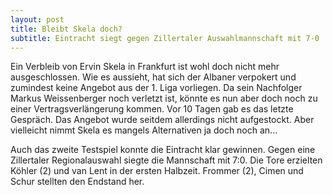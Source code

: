 ```yaml
---
layout: post
title: Bleibt Skela doch?
subtitle: Eintracht siegt gegen Zillertaler Auswahlmannschaft mit 7-0
---
```


Ein Verbleib von Ervin Skela in Frankfurt ist wohl doch nicht mehr ausgeschlossen. Wie es aussieht, hat sich der Albaner verpokert und zumindest keine Angebot aus der 1. Liga vorliegen. Da sein Nachfolger Markus Weissenberger noch verletzt ist, könnte es nun aber doch noch zu einer Vertragsverlängerung kommen. Vor 10 Tagen gab es das letzte Gespräch. Das Angebot wurde seitdem allerdings nicht aufgestockt. Aber vielleicht nimmt Skela es mangels Alternativen ja doch noch an...

Auch das zweite Testspiel konnte die Eintracht klar gewinnen. Gegen eine Zillertaler Regionalauswahl siegte die Mannschaft mit 7:0. Die Tore erzielten Köhler (2) und van Lent in der ersten Halbzeit. Frommer (2), Cimen und Schur stellten den Endstand her.
